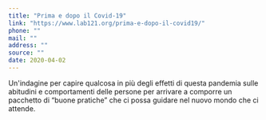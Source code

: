 ```yaml
---
title: "Prima e dopo il Covid-19"
link: "https://www.lab121.org/prima-e-dopo-il-covid19/"
phone: ""
mail: ""
address: ""
source: ""
date: 2020-04-02
---
```


Un'indagine per capire qualcosa in più degli effetti di questa pandemia sulle abitudini e comportamenti delle persone per arrivare a comporre un pacchetto di “buone pratiche” che ci possa guidare nel nuovo mondo che ci attende.
